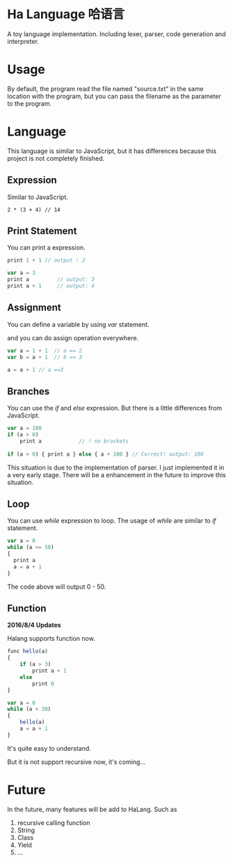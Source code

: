 # Ha Language 哈语言
A toy language implementation. Including lexer, parser, code generation and interpreter.



# Usage

By default, the program read the file named "source.txt" in the same location with the program, but you can pass the filename as the parameter to the program.



# Language

This language is similar to JavaScript, but it has differences because this project is not completely finished.

## Expression

Similar to JavaScript.

```
2 * (3 + 4) // 14
```

## Print Statement

You can print a expression.

```javascript
print 1 + 1 // output : 2

var a = 3
print a			// output: 3
print a + 1		// output: 4
```

## Assignment

You can define a variable by using *var* statement.

and you can do assign operation everywhere.

```javascript
var a = 1 + 1  // a == 2
var b = a + 1  // b == 3

a = a + 1 // a ==3
```

## Branches

You can use the *if* and *else* expression. But there is a little differences from JavaScript. 

```javascript
var a = 100
if (a > 0)
	print a            // ! no brackets
	
if (a > 0) { print a } else { a + 100 } // Correct! output: 100
```

This situation is due to the implementation of parser. I just implemented it in a very early stage. There will be a enhancement in the future to improve this situation.

## Loop

You can use *while* expression to loop. The usage of *while* are similar to *if* statement. 

```javascript
var a = 0
while (a <= 50)
{
  print a
  a = a + 1
}
```

The code above will output 0 - 50.

## Function

**2016/8/4 Updates**

Halang supports function now.

```javascript
func hello(a)
{
	if (a > 3)
		print a + 1
	else
		print 0
}

var a = 0
while (a < 30)
{
	hello(a)
	a = a + 1
}
```

It's quite easy to understand.

But it is not support recursive now, it's coming...

# Future

In the future, many features will be add to HaLang. Such as

1. recursive calling function
2. String
3. Class
4. Yield
5. ...